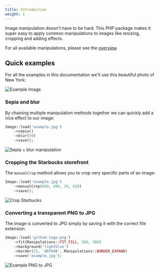 ```yaml
---
title: Introduction
weight: 1
---
```


Image manipulation doesn't have to be hard. This PHP package makes it super easy to apply common manipulations to images like resizing, cropping and adding effects.

For all available manipulations, please see the [overview](/image/v1/image-manipulations/overview).

## Quick examples

For all the examples in this documentation we'll use this beautiful photo of New York:

![Example Image](../images/example.jpg)

### Sepia and blur

By chaining multiple manipulation methods together we can quickly add a nice effect to our image:

```php
Image::load('example.jpg')
    ->sepia()
    ->blur(50)
    ->save();
```

![Sepia + blur manipulation](../images/example-sepia-blur.jpg)

### Cropping the Starbucks storefront

The `manualCrop` method allows you to crop very specific parts of an image:

```php
Image::load('example.jpg')
    ->manualCrop(600, 400, 20, 620)
    ->save();
```

![Crop Starbucks](../images/example-manual-crop.jpg)

### Converting a transparent PNG to JPG

The image is converted to JPG simply by saving it with the correct file extension.

```php
Image::load('github-logo.png')
    ->fit(Manipulations::FIT_FILL, 500, 300)
    ->background('lightblue')
    ->border(15, '007698', Manipulations::BORDER_EXPAND)
    ->save('example.jpg');
```

![Example PNG to JPG](../images/example-png-to-jpg.jpg)


